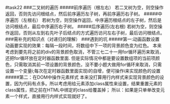 #task22
###二叉树的遍历
#####前序遍历（根左右）
		若二叉树为空，则空操作返回，否则先访问根结点，然后前序遍历左子树，再前序遍历右子树。
#####中序遍历（左根右）
		若树为空，则空操作返回，中序遍历根结点的左子树，然后是访问根结点，最后中序遍历右子树。
#####后序遍历(左右根)
		若树为空，则空操作返回，否则从左到右先叶子后结点的方式遍历访问左右子树，最后访问根结点。
###需补充的知识点（对递归的理解）
###遇到的坑
#####第一:动画函数设置
		动画要实现的效果：每隔一段时间，将数组中下一项的背景颜色变为红色。
		本来考虑到要先将之前的div的背景颜色取消，不管三七二十一用for循环遍历来取消，还把for循环放在定时器函数里面.
		但是实际情况中都是要设置数组项的当前项颜色，只需取消其前一项设置的背景颜色，没不要小题大做用for循环来取消，只需设置一个变量i;每次在定时器函数里面实现i的自增，便可操作i来实现颜色的设置
#####第二：在DOM中操作元素样式
		本来没打算用行内样式来实现背景颜色的设置，因为代码有点多。所以考虑用给元素添加class属性来设置，结果重置元素的class属性，把之前在HTML中绑定的class给覆盖掉；
		所以：如果是只单单改变元素一个样式，直接用行内样式实现就好了。


